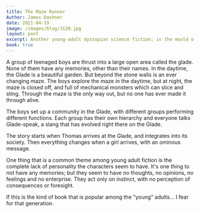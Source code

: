 ```yaml
---
title: The Maze Runner
Author: James Dashner
date: 2021-04-19
image: /images/blog/3120.jpg
layout: post
excerpt: Another young-adult dystopian science fiction, in the mould of The Hunger Games
book: true
---
```


A group of teenaged boys are thrust into a large open area called the glade. None of them have any memories, other than their names. In the daytime, the Glade is a beautiful garden. But beyond the stone walls is an ever changing maze. The boys explore the maze in the daytime, but at night, the maze is closed off, and full of mechanical monsters which can slice and sting. Through the maze is the only way out, but no one has ever made it through alive.

The boys set up a community in the Glade, with different groups performing different functions. Each group has their own hierarchy and everyone talks Glade-speak, a slang that has evolved right there on the Glade.

The story starts when Thomas arrives at the Glade, and integrates into its society. Then everything changes when a girl arrives, with an ominous message.

One thing that is a common theme among young adult fiction is the complete lack of personality the characters seem to have. It's one thing to not have any memories; but they seem to have no thoughts, no opinions, no feelings and no enterprise. They act only on instinct, with no perception of consequences or foresight.

If this is the kind of book that is popular among the "young" adults... I fear for that generation.
